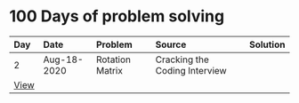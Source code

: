 # 100 Days of problem solving

| Day | Date        | Problem         | Source                        | Solution |
|:----|:------------|:----------------|:------------------------------|:---------|
| 2   | Aug-18-2020 | Rotation Matrix | Cracking the Coding Interview |
[View](./code/rotateMatrix/problem.md)     |


